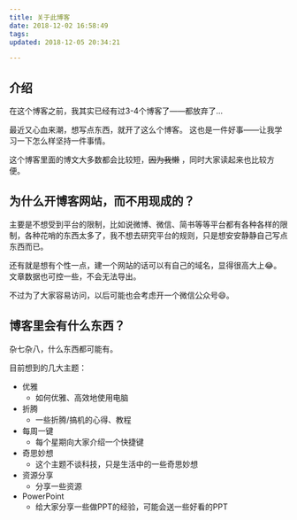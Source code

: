 ```yaml
---
title: 关于此博客
date: 2018-12-02 16:58:49
tags:
updated: 2018-12-05 20:34:21

---
```


## 介绍
在这个博客之前，我其实已经有过3-4个博客了——都放弃了…

最近又心血来潮，想写点东西，就开了这么个博客。
这也是一件好事——让我学习一下怎么样坚持一件事情。

这个博客里面的博文大多数都会比较短，~~因为我懒~~ ，同时大家读起来也比较方便。


## 为什么开博客网站，而不用现成的？
主要是不想受到平台的限制，比如说微博、微信、简书等等平台都有各种各样的限制，各种花哨的东西太多了，我不想去研究平台的规则，只是想安安静静自己写点东西而已。

还有就是想有个性一点，建一个网站的话可以有自己的域名，显得很高大上😂。文章数据也可控一些，不会无法导出。

不过为了大家容易访问，以后可能也会考虑开一个微信公众号😄。


## 博客里会有什么东西？
杂七杂八，什么东西都可能有。

目前想到的几大主题：
 * 优雅
	* 如何优雅、高效地使用电脑
 * 折腾
	* 一些折腾/搞机的心得、教程
 * 每周一键
	* 每个星期向大家介绍一个快捷键
 * 奇思妙想
	* 这个主题不谈科技，只是生活中的一些奇思妙想
 * 资源分享
	 * 分享一些资源
 * PowerPoint
	* 给大家分享一些做PPT的经验，可能会送一些好看的PPT

<!--stackedit_data:
eyJoaXN0b3J5IjpbMTg1ODM4MTg2MF19
-->